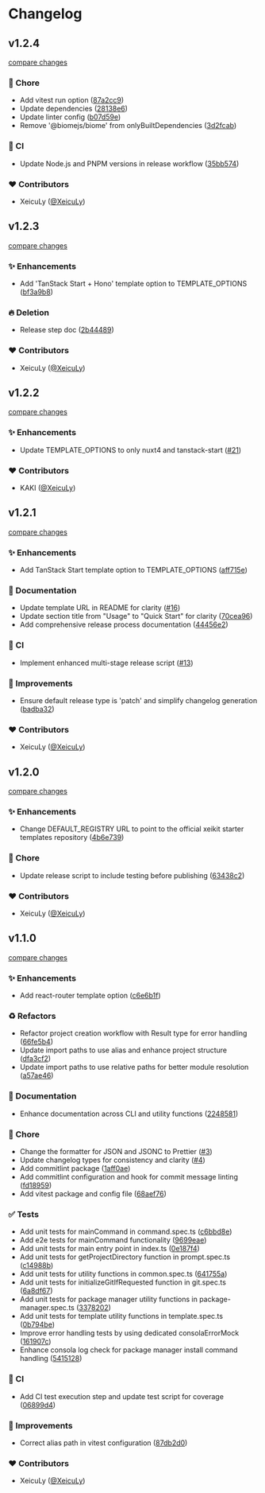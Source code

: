 # Changelog


## v1.2.4

[compare changes](https://github.com/xeikit/create-xeikit-app/compare/v1.2.3...v1.2.4)

### 🔧 Chore

- Add vitest run option ([87a2cc9](https://github.com/xeikit/create-xeikit-app/commit/87a2cc9))
- Update dependencies ([28138e6](https://github.com/xeikit/create-xeikit-app/commit/28138e6))
- Update linter config ([b07d59e](https://github.com/xeikit/create-xeikit-app/commit/b07d59e))
- Remove '@biomejs/biome' from onlyBuiltDependencies ([3d2fcab](https://github.com/xeikit/create-xeikit-app/commit/3d2fcab))

### 🤖 CI

- Update Node.js and PNPM versions in release workflow ([35bb574](https://github.com/xeikit/create-xeikit-app/commit/35bb574))

### ❤️ Contributors

- XeicuLy ([@XeicuLy](https://github.com/XeicuLy))

## v1.2.3

[compare changes](https://github.com/xeikit/create-xeikit-app/compare/v1.2.2...v1.2.3)

### ✨ Enhancements

- Add 'TanStack Start + Hono' template option to TEMPLATE_OPTIONS ([bf3a9b8](https://github.com/xeikit/create-xeikit-app/commit/bf3a9b8))

### 🔥 Deletion

- Release step doc ([2b44489](https://github.com/xeikit/create-xeikit-app/commit/2b44489))

### ❤️ Contributors

- XeicuLy ([@XeicuLy](https://github.com/XeicuLy))

## v1.2.2

[compare changes](https://github.com/xeikit/create-xeikit-app/compare/v1.2.1...v1.2.2)

### ✨ Enhancements

- Update TEMPLATE_OPTIONS to only nuxt4 and tanstack-start ([#21](https://github.com/xeikit/create-xeikit-app/pull/21))

### ❤️ Contributors

- KAKI ([@XeicuLy](https://github.com/XeicuLy))

## v1.2.1

[compare changes](https://github.com/xeikit/create-xeikit-app/compare/v1.2.0...v1.2.1)

### ✨ Enhancements

- Add TanStack Start template option to TEMPLATE_OPTIONS ([aff715e](https://github.com/xeikit/create-xeikit-app/commit/aff715e))

### 📝 Documentation

- Update template URL in README for clarity ([#16](https://github.com/xeikit/create-xeikit-app/pull/16))
- Update section title from "Usage" to "Quick Start" for clarity ([70cea96](https://github.com/xeikit/create-xeikit-app/commit/70cea96))
- Add comprehensive release process documentation ([44456e2](https://github.com/xeikit/create-xeikit-app/commit/44456e2))

### 🤖 CI

- Implement enhanced multi-stage release script ([#13](https://github.com/xeikit/create-xeikit-app/pull/13))

### 🎨 Improvements

- Ensure default release type is 'patch' and simplify changelog generation ([badba32](https://github.com/xeikit/create-xeikit-app/commit/badba32))

### ❤️ Contributors

- XeicuLy ([@XeicuLy](https://github.com/XeicuLy))

## v1.2.0

[compare changes](https://github.com/xeikit/create-xeikit-app/compare/v1.1.0...v1.2.0)

### ✨ Enhancements

- Change DEFAULT_REGISTRY URL to point to the official xeikit starter templates repository ([4b6e739](https://github.com/xeikit/create-xeikit-app/commit/4b6e739))

### 🔧 Chore

- Update release script to include testing before publishing ([63438c2](https://github.com/xeikit/create-xeikit-app/commit/63438c2))

### ❤️ Contributors

- XeicuLy ([@XeicuLy](https://github.com/XeicuLy))

## v1.1.0

[compare changes](https://github.com/xeikit/create-xeikit-app/compare/v1.0.0...v1.1.0)

### ✨ Enhancements

- Add react-router template option ([c6e6b1f](https://github.com/xeikit/create-xeikit-app/commit/c6e6b1f))

### ♻️ Refactors

- Refactor project creation workflow with Result type for error handling ([66fe5b4](https://github.com/xeikit/create-xeikit-app/commit/66fe5b4))
- Update import paths to use alias and enhance project structure ([dfa3cf2](https://github.com/xeikit/create-xeikit-app/commit/dfa3cf2))
- Update import paths to use relative paths for better module resolution ([a57ae46](https://github.com/xeikit/create-xeikit-app/commit/a57ae46))

### 📝 Documentation

- Enhance documentation across CLI and utility functions ([2248581](https://github.com/xeikit/create-xeikit-app/commit/2248581))

### 🔧 Chore

- Change the formatter for JSON and JSONC to Prettier ([#3](https://github.com/xeikit/create-xeikit-app/pull/3))
- Update changelog types for consistency and clarity ([#4](https://github.com/xeikit/create-xeikit-app/pull/4))
- Add commitlint package ([1aff0ae](https://github.com/xeikit/create-xeikit-app/commit/1aff0ae))
- Add commitlint configuration and hook for commit message linting ([fd18959](https://github.com/xeikit/create-xeikit-app/commit/fd18959))
- Add vitest package and config file ([68aef76](https://github.com/xeikit/create-xeikit-app/commit/68aef76))

### ✅ Tests

- Add unit tests for mainCommand in command.spec.ts ([c6bbd8e](https://github.com/xeikit/create-xeikit-app/commit/c6bbd8e))
- Add e2e tests for mainCommand functionality ([9699eae](https://github.com/xeikit/create-xeikit-app/commit/9699eae))
- Add unit tests for main entry point in index.ts ([0e187f4](https://github.com/xeikit/create-xeikit-app/commit/0e187f4))
- Add unit tests for getProjectDirectory function in prompt.spec.ts ([c14988b](https://github.com/xeikit/create-xeikit-app/commit/c14988b))
- Add unit tests for utility functions in common.spec.ts ([641755a](https://github.com/xeikit/create-xeikit-app/commit/641755a))
- Add unit tests for initializeGitIfRequested function in git.spec.ts ([6a8df67](https://github.com/xeikit/create-xeikit-app/commit/6a8df67))
- Add unit tests for package manager utility functions in package-manager.spec.ts ([3378202](https://github.com/xeikit/create-xeikit-app/commit/3378202))
- Add unit tests for template utility functions in template.spec.ts ([0b794be](https://github.com/xeikit/create-xeikit-app/commit/0b794be))
- Improve error handling tests by using dedicated consolaErrorMock ([161907c](https://github.com/xeikit/create-xeikit-app/commit/161907c))
- Enhance consola log check for package manager install command handling ([5415128](https://github.com/xeikit/create-xeikit-app/commit/5415128))

### 🤖 CI

- Add CI test execution step and update test script for coverage ([06899d4](https://github.com/xeikit/create-xeikit-app/commit/06899d4))

### 🎨 Improvements

- Correct alias path in vitest configuration ([87db2d0](https://github.com/xeikit/create-xeikit-app/commit/87db2d0))

### ❤️ Contributors

- XeicuLy ([@XeicuLy](https://github.com/XeicuLy))

